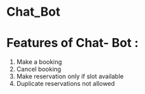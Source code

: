 # Chat_Bot
# Features of Chat- Bot :
1) Make a booking
2) Cancel booking
3) Make reservation only if slot available
4) Duplicate reservations not allowed
